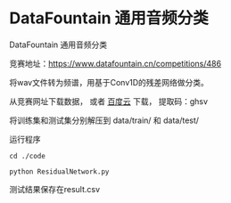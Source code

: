 # DataFountain 通用音频分类

DataFountain 通用音频分类

竞赛地址：https://www.datafountain.cn/competitions/486

将wav文件转为频谱，用基于Conv1D的残差网络做分类。

从竞赛网址下载数据，
或者
[百度云](https://pan.baidu.com/s/1EFWnfUu9obPR09JVpQ6tmA)
下载，
提取码：ghsv 

将训练集和测试集分别解压到 data/train/ 和 data/test/

运行程序

```
cd ./code

python ResidualNetwork.py
```

测试结果保存在result.csv
